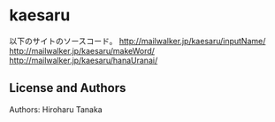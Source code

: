 kaesaru
=======
以下のサイトのソースコード。
http://mailwalker.jp/kaesaru/inputName/  
http://mailwalker.jp/kaesaru/makeWord/  
http://mailwalker.jp/kaesaru/hanaUranai/

License and Authors
-------------------
Authors: Hiroharu Tanaka
